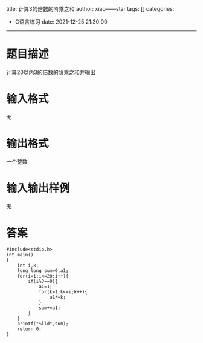 title: 计算3的倍数的阶乘之和
author: xiao——star
tags: []
categories:
  - C语言练习
date: 2021-12-25 21:30:00
---
# 题目描述
计算20以内3的倍数的阶乘之和并输出

# 输入格式
无

# 输出格式
一个整数

# 输入输出样例
无
# 答案
    #include<stdio.h>
    int main()
    {
        int i,k;
        long long sum=0,a1;
        for(i=1;i<=20;i++){
            if(i%3==0){
                a1=1;
                for(k=1;k<=i;k++){
                    a1*=k;
                }
                sum+=a1;
            }
        }
        printf("%lld",sum);
        return 0;
    }